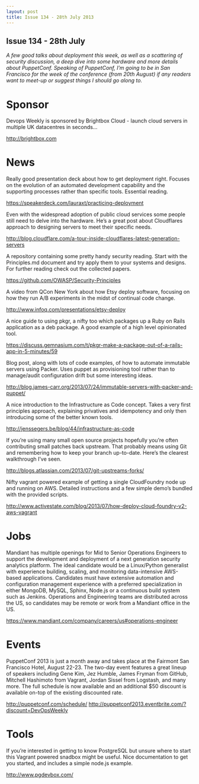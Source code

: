 ```yaml
---
layout: post
title: Issue 134 - 28th July 2013
---
```


## Issue 134 - 28th July

_A few good talks about deployment this week, as well as a scattering of security discussion, a deep dive into some hardware and more details about PuppetConf. Speaking of PuppetConf, I’m going to be in San Francisco for the week of the conference (from 20th August) if any readers want to meet-up or suggest things I should go along to._


Sponsor
======

Devops Weekly is sponsored by Brightbox Cloud - launch cloud servers in multiple UK datacentres in seconds...

http://brightbox.com


News
====

Really good presentation deck about how to get deployment right. Focuses on the evolution of an automated development capability and the supporting processes rather than specific tools. Essential reading.

https://speakerdeck.com/lauraxt/practicing-deployment


Even with the widespread adoption of public cloud services some people still need to delve into the hardware. He’s a great post about Cloudflares approach to designing servers to meet their specific needs.

http://blog.cloudflare.com/a-tour-inside-cloudflares-latest-generation-servers


A repository containing some pretty handy security reading. Start with the Principles.md document and try apply them to your systems and designs. For further reading check out the collected papers.

https://github.com/OWASP/Security-Principles


A video from QCon New York about how Etsy deploy software, focusing on how they run A/B experiments in the midst of continual code change.

http://www.infoq.com/presentations/etsy-deploy


A nice guide to using pkgr, a nifty too which packages up a Ruby on Rails application as a deb package. A good example of a high level opinionated tool.

https://discuss.gemnasium.com/t/pkgr-make-a-package-out-of-a-rails-app-in-5-minutes/59


Blog post, along with lots of code examples, of how to automate immutable servers using Packer. Uses puppet as provisioning tool rather than to manage/audit configuration drift but some interesting ideas.

http://blog.james-carr.org/2013/07/24/immutable-servers-with-packer-and-puppet/


A nice introduction to the Infrastructure as Code concept. Takes a very first principles approach, explaining privatives and idempotency and only then introducing some of the better known tools.

http://jenssegers.be/blog/44/infrastructure-as-code


If you’re using many small open source projects hopefully you’re often contributing small patches back upstream. That probably means using Git and remembering how to keep your branch up-to-date. Here’s the clearest walkthrough I’ve seen.

http://blogs.atlassian.com/2013/07/git-upstreams-forks/


Nifty vagrant powered example of getting a single CloudFoundry node up and running on AWS. Detailed instructions and a few simple demo’s bundled with the provided scripts.

http://www.activestate.com/blog/2013/07/how-deploy-cloud-foundry-v2-aws-vagrant


Jobs
====

Mandiant has multiple openings for Mid to Senior Operations Engineers to support the development and deployment of a next generation security analytics platform. The ideal candidate would be a Linux/Python generalist with experience building, scaling, and monitoring data-intensive AWS-based applications. Candidates must have extensive automation and configuration management experience with a preferred specialization in either MongoDB, MySQL, Sphinx, Node.js or a continuous build system such as Jenkins. Operations and Engineering teams are distributed across the US, so candidates may be remote or work from a Mandiant office in the US.

https://www.mandiant.com/company/careers/us#operations-engineer


Events
======

PuppetConf 2013 is just a month away and takes place at the Fairmont San Francisco Hotel, August 22-23. The two-day event features a great lineup of speakers including Gene Kim, Jez Humble, James Fryman from GitHub, Mitchell Hashimoto from Vagrant, Jordan Sissel from Logstash, and many more. The full schedule is now available and an additional $50 discount is available on-top of the existing discounted rate.

http://puppetconf.com/schedule/
http://puppetconf2013.eventbrite.com/?discount=DevOpsWeekly


Tools
====

If you’re interested in getting to know PostgreSQL but unsure where to start this Vagrant powered snadbox might be useful. Nice documentation to get you started, and includes a simple node.js example.

http://www.pgdevbox.com/ 
